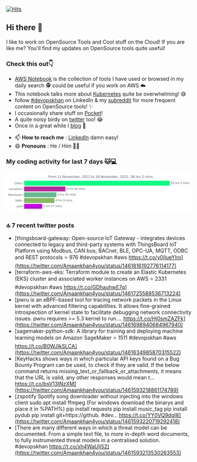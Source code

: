 [![Hits](https://hits.seeyoufarm.com/api/count/incr/badge.svg?url=https%3A%2F%2Fgithub.com%2Fakhan4u%2Fhit-counter&count_bg=%2379C83D&title_bg=%23555555&icon=&icon_color=%23E7E7E7&title=visits&edge_flat=false)](https://hits.seeyoufarm.com)

## Hi there 👋

I like to work on OpenSource Tools and Cool stuff on the Cloud! If you are like me? You'll find my updates on OpenSource tools quite useful!

### Check this out👇

* [AWS Notebook](https://histre.com/public/notebooks/dnllyanu/aws/) is the collection of tools I have used or browsed in my daily search 🕵️ could be useful if you work on AWS ☁️
* This notebook talks more about [Kubernetes](https://histre.com/public/notebooks/6uxdvo3y/kubernetes/) quite be overwhelming! 😅
* follow [#devopskhan](https://www.linkedin.com/feed/hashtag/devopskhan/) on LinkedIn & my [subreddit](https://www.reddit.com/r/devopskhan/) for more frequent content on OpenSource tools! ✨
* I occasionally share stuff on [Pocket](https://getpocket.com/@ej6g8d1dp2829A16a9Tf5d4T6bAMp3d8791rejDe86yem3bm4e14ex4fT4dluk29)!
* A quite noisy birdy on [twitter](https://twitter.com/Amaankhan4you) too! 😂
* Once in a great while I [blog](https://linuxparrot.com/) 😬


- 📫 **How to reach me** : [LinkedIn](https://www.linkedin.com/in/amaan-khan-linux-ninja) damn easy!
- 😄 **Pronouns** : He / Him 🤷‍♂️

### My coding activity for last 7 days 🐱💻

<img src="https://github.com/akhan4u/akhan4u/blob/main/images/stat.svg" alt="Amaan's Wakatime Activity!"/>

### 🔝 7 recent twitter posts
<!-- DEVDOJO:START -->
- [thingsboard-gateway: Open-source IoT Gateway - integrates devices connected to legacy and third-party systems with ThingsBoard IoT Platform using Modbus, CAN bus, BACnet, BLE, OPC-UA, MQTT, ODBC and REST protocols
⭐️ 976
#devopskhan #aws
https://t.co/y0jIueYIro](https://twitter.com/Amaankhan4you/status/1461816192776114177)
- [terraform-aws-eks: Terraform module to create an Elastic Kubernetes &lpar;EKS&rpar; cluster and associated worker instances on AWS
⭐️ 2331
#devopskhan #aws
https://t.co/GDhauhwE7q](https://twitter.com/Amaankhan4you/status/1461725588536713224)
- [pwru is an eBPF-based tool for tracing network packets in the Linux kernel with advanced filtering capabilities. It allows fine-grained introspection of kernel state to facilitate debugging network connectivity issues. pwru requires &gt;= 5.3 kernel to run.… https://t.co/Hj0smZAZFk](https://twitter.com/Amaankhan4you/status/1461698940684967940)
- [sagemaker-python-sdk: A library for training and deploying machine learning models on Amazon SageMaker
⭐️ 1511
#devopskhan #aws
https://t.co/B0WJlkSLCA](https://twitter.com/Amaankhan4you/status/1461634985870315522)
- [KeyHacks shows ways in which particular API keys found on a Bug Bounty Program can be used, to check if they are valid. If the below command returns missing_text_or_fallback_or_attachments, it means that the URL is valid, any other responses would mean t… https://t.co/bsV13INzXM](https://twitter.com/Amaankhan4you/status/1461593218861174789)
- [zspotify Spotify song downloader without injecting into the windows client sudo apt install ffmpeg &lpar;For windows download the binarys and place it in %PATH%&rpar; pip install requests pip install music_tag pip install pydub pip install git+https://github. #dev… https://t.co/YY0VQ9dgI8](https://twitter.com/Amaankhan4you/status/1461593220719292418)
- [There are many different ways in which a threat model can be documented. From a simple text file, to more in-depth word documents, to fully instrumented threat models in a centralised solution. #devopskhan https://t.co/xh4WaUIj52](https://twitter.com/Amaankhan4you/status/1461593213530263553)
<!-- DEVDOJO:END -->

<!-- ![Amaan's GitHub stats](https://github-readme-stats.vercel.app/api?username=akhan4u&count_private=true&show_icons=true&hide=contribs) -->
